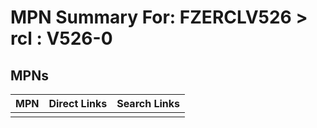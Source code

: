 



# MPN Summary For: FZERCLV526 > rcl : V526-0

## MPNs
  

|MPN|Direct Links|Search Links|
| :--- | :--- | :--- |
||||
